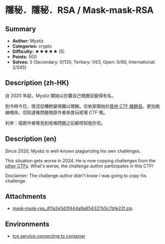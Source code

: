 隱秘．隱秘．RSA / Mask-mask-RSA
===

## Summary

* **Author:** Mystiz
* **Categories:** crypto
* **Difficulty:** ★★★★★ (5)
* **Points:** 500
* **Solves:** 3 (Secondary: 0/130, Tertiary: 1/63, Open: 0/90, International: 2/545)

## Description (zh-HK)

自 2020 年起，Mystiz 開始以抄襲自己嘅題目變得有名。

到今時今日，情況從糟糕變得難以理解。佢依家開始抄[其他 CTF 嘅題目](https://github.com/OfficialCyberSpace/CSCTF-2024/blob/main/crypto/mask-rsa/README.md)。更加痴線嘅係，佢知道條問題嘅原作者係會玩呢場 CTF 嘅。

利申：個原作者喺見到呢條問題之前都唔知我抄佢。

## Description (en)

Since 2020, Mystiz is well-known plagiarizing his own challenges.

This situation gets worse in 2024. He is now copying challenges from the [other CTFs](https://github.com/OfficialCyberSpace/CSCTF-2024/blob/main/crypto/mask-rsa/README.md). What's worse, the challenge author participates in this CTF!

Disclaimer: The challenge author didn't know I was going to copy his challenge.

## Attachments

- [mask-mask-rsa_d11a2e5d3f444a9a854327b5c7bfe22f.zip](https://github.com/blackb6a/hkcert-ctf-2024-challenges/releases/download/v1.0.0/mask-mask-rsa_d11a2e5d3f444a9a854327b5c7bfe22f.zip)


## Environments

- [tcp service connecting to container](env)


